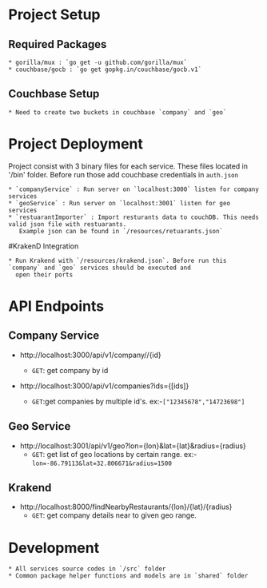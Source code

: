 
# Project Setup

## Required Packages
    * gorilla/mux : `go get -u github.com/gorilla/mux`
    * couchbase/gocb : `go get gopkg.in/couchbase/gocb.v1`
    
## Couchbase Setup
    * Need to create two buckets in couchbase `company` and `geo`
    
    
# Project Deployment
Project consist with 3 binary files for each service. These files located in '/bin' folder. Before run those add
couchbase credentials in `auth.json`
    
    * `companyService` : Run server on `localhost:3000` listen for company services
    * `geoService` : Run server on `localhost:3001` listen for geo services
    * `restuarantImporter` : Import resturants data to couchDB. This needs valid json file with restuarants.
       Example json can be found in `/resources/retuarants.json`


#KrakenD Integration

    * Run Krakend with `/resources/krakend.json`. Before run this `company` and `geo` services should be executed and 
      open their ports
    
    
# API Endpoints

## Company Service
- http://localhost:3000/api/v1/company//{id}
    - `GET`: get company by id
    
- http://localhost:3000/api/v1/companies?ids={[ids]}
    - `GET`:get companies by multiple id's. ex:-`["12345678","14723698"]`
    
## Geo Service
- http://localhost:3001/api/v1/geo?lon={lon}&lat={lat}&radius={radius}
    - `GET`: get list of geo locations by certain range. ex:-`lon=-86.79113&lat=32.806671&radius=1500`
    
    
## Krakend
- http://localhost:8000/findNearbyRestaurants/{lon}/{lat}/{radius}
    - `GET`: get company details near to given geo range.
    
    
# Development
    * All services source codes in `/src` folder
    * Common package helper functions and models are in `shared` folder
